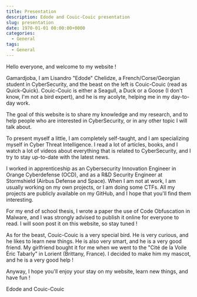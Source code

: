 ```yaml
---
title: Presentation
description: Edode and Couic-Couic presentation
slug: presentation
date: 1970-01-01 00:00:00+0000
categories:
  - General
tags:
  - General
---
```


Hello everyone, and welcome to my website !

Gamardjoba, I am Lisandro "Edode" Chelidze, a French/Corse/Georgian student in CyberSecurity, and the beast on the left is Couic-Couic (read as Quick-Quick).
Couic-Couic is either a Seagull, a Duck or a Goose (I don't know, I'm not a bird expert), and he is my acolyte, helping me in my day-to-day work.

The goal of this website is to share my knowledge and my research, and to help people who are interested in CyberSecurity, or in any other topic I will talk about.

To present myself a little, I am completely self-taught, and I am specializing myself in Cyber Threat Intelligence.
I read a lot of articles, books, and I watch a lot of videos about everything that is related to CyberSecurity, and I try to stay up-to-date with the latest news.

I worked in apprenticeship as an Cybersecurity Innovation Engineer in Orange Cyberdefense (OCD), and as a R&D Security Engineer at Stormshield (Airbus Defense and Space).
When I am not at work, I am usually working on my own projects, or I am doing some CTFs. All my projects are publicly available on my GitHub,
and I hope that you'll find them interesting.

For my end of school thesis, I wrote a paper the use of Code Obfuscation in Malware, and I was strongly advised to publish it online for everyone to read.
I will soon post it on this website, so stay tuned !

As for the beast, Couic-Couic is a very special bird. He is very curious, and he likes to learn new things. He is also very smart, and he is a very good friend.
My girlfriend bought it for me when we went to the "Cité de la Voile Éric Tabarly" in Lorient (Brittany, France). I decided to make him my mascot, and he is a very good help !

Anyway, I hope you'll enjoy your stay on my website, learn new things, and have fun !

Edode and Couic-Couic 
